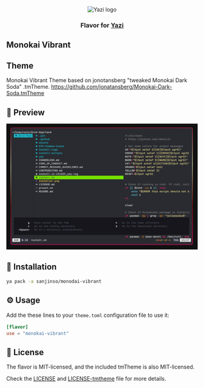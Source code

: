 <div align="center">
  <img src="https://github.com/sxyazi/yazi/blob/main/assets/logo.png?raw=true" alt="Yazi logo" width="20%">
</div>

<h3 align="center">
	Flavor for <a href="https://github.com/sxyazi/yazi">Yazi</a>
</h3>

## Monokai Vibrant

## Theme
Monokai Vibrant Theme based on jonotansberg "tweaked Monokai Dark Soda" .tmTheme. https://github.com/jonatansberg/Monokai-Dark-Soda.tmTheme

## 👀 Preview

<img src="preview.png" width="600" />

## 🎨 Installation

<!-- Please replace "username/example" with your repository name. -->

```bash
ya pack -a sanjinso/monodai-vibrant
```

## ⚙️ Usage

Add the these lines to your `theme.toml` configuration file to use it:

```toml
[flavor]
use = "monokai-vibrant"
```

## 📜 License

The flavor is MIT-licensed, and the included tmTheme is also MIT-licensed.

Check the [LICENSE](LICENSE) and [LICENSE-tmtheme](LICENSE-tmtheme) file for more details.
